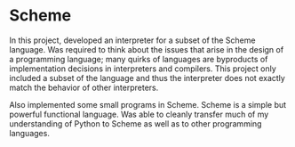 # Scheme

In this project, developed an interpreter for a subset of the Scheme language. Was required to think about the issues that arise in the design of a programming language; many quirks of languages are byproducts of implementation decisions in interpreters and compilers. This project only included a subset of the language and thus the interpreter does not exactly match the behavior of other interpreters.

Also implemented some small programs in Scheme. Scheme is a simple but powerful functional language. Was able to cleanly transfer much of my understanding of Python to Scheme as well as to other programming languages.
